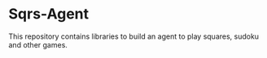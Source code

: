 # Sqrs-Agent
This repository contains libraries to build an agent to play squares, sudoku and other games.
